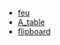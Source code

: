 * <a href="exercices_s41/feu/feu.html">feu</a>
* <a href="exercices_s40/A_table/A_table.html">A_table</a>
* <a href="exercices_s41/flipboard/flipboard.html">flipboard</a>